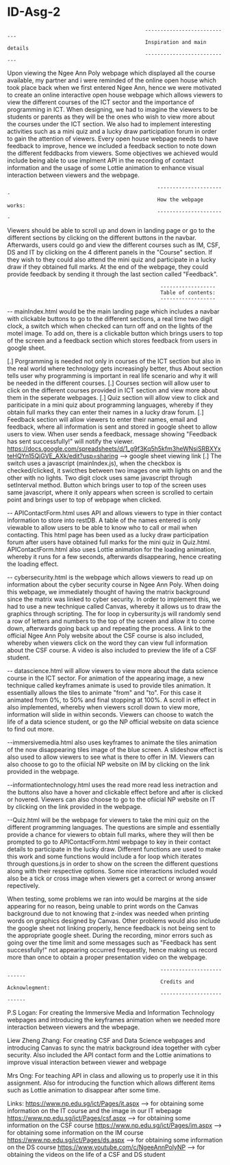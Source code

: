 # ID-Asg-2
                                                 ----------------------------
                                                 Inspiration and main details
                                                 ----------------------------
Upon viewing the Ngee Ann Poly webpage which displayed all the course available, my partner and i were reminded of the online open house which took place back when we first entered Ngee Ann, hence we were motivated to create an online interactive open house webpage which allows viewers to view the different courses of the ICT sector and the importance of programming in ICT. When designing, we had to imagine the viewers to be students or parents as they will be the ones who wish to view more about the courses under the ICT section. We also had to implement interesting activities such as a mini quiz and a lucky draw participation forum in order to gain the attention of viewers. Every open house webpage needs to have feedback to improve, hence we included a feedback section to note down the different feddbacks from viewers. Some objectives we achieved would include being able to use implment API in the recording of contact information and the usage of some Lottie animation to enhance visual interaction between viewers and the webpage.  

                                                     ----------------------
                                                     How the webpage works:
                                                     ----------------------
Viewers should be able to scroll up and down in landing page or go to the different sections by clicking on the different buttons in the navbar. Afterwards, users could go and view the different courses such as IM, CSF, DS and IT by clicking on the 4 different panels in the "Course" section. If they wish to they could also attend the mini quiz and participate in a lucky draw if they obtained full marks. At the end of the webpage, they could provide feedback by sending it through the last section called "Feedback".

                                                      ------------------
                                                      Table of contents:
                                                      ------------------
-- mainIndex.html would be the main landing page which includes a navbar with clickable buttons to go to the different sections, a real time two digit clock, a switch which when checked can turn off and on the lights of the motel image. To add on, there is a clickable button which brings users to top of the screen and a feedback section which stores feedback from users in google sheet.

[.] Porgramming is needed not only in courses of the ICT section but also in the real world where technology gets increasingly better, thus About section tells user why programming is important in real life scenario and why it will be needed in the different courses.
[.] Courses section will allow user to click on the different courses provided in ICT section and view more about them in the seperate webpages.
[.] Quiz section will allow view to click and pariticipate in a mini quiz about programming languages, whereby if they obtain full marks they can enter their names in a lucky draw forum.
[.] Feedback section will allow viewers to enter their names, email and feedback, where all information is sent and stored in google sheet to allow users to view. When user sends a feedback, message showing "Feedback has sent successfully!" will notify the viewer.
https://docs.google.com/spreadsheets/d/1_g9f3Kq5h5kfm3heWNsiSRBXYxteHQYn15QjGVE_AXk/edit?usp=sharing --> google sheet viewing link 
[.] The switch uses a javascript (mainIndex.js), when the checkbox is checked/clicked, it swicthes between two images one with lights on and the other with no lights. Two digit clock uses same javascript through setInterval method. Button which brings user to top of the screen uses same javascript, where it only appears when screen is scrolled to certain point and brings user to top of webpage when clicked.


-- APIContactForm.html uses API and allows viewers to type in thier contact information to store into restDB. A table of the names entered is only viewable to allow users to be able to know who to call or mail when contacting. This html page has been used as a lucky draw participation forum after users have obtained full marks for the mini quiz in Quiz.html. APIContactForm.html also uses Lottie animation for the loading animation, whereby it runs for a few seconds, afterwards disappearing, hence creating the loading effect.


-- cybersecurity.html is the webpage which allows viewers to read up on information about the cyber security course in Ngee Ann Poly. When doing this webpage, we immediately thought of having the matrix background since the matrix was linked to cyber security. In order to implement this, we had to use a new technique called Canvas, whereby it allows us to draw the graphics through scripting. The for loop in cybersurity.js will randomly send a row of letters and numbers to the top of the screen and allow it to come down, afterwards going back up and repeating the process. A link to the official Ngee Ann Poly website about the CSF course is also included, whereby when viewers click on the word they can view full information about the CSF course. A video is also included to preview the life of a CSF student.


-- datascience.html will allow viewers to view more about the data science course in the ICT sector. For animation of the appearing image, a new technique called keyframes animate is used to provide tiles animation. It essentially allows the tiles to animate "from" and "to". For this case it animated from 0%, to 50% and final stopping at 100%. A scroll in effect in also implemented, whereby when viewers scroll down to view more, information will slide in within seconds. Viewers can choose to watch the life of a data science student, or go the NP official website on data science to find out more. 


--immersivemedia.html also uses keyframes to animate the tiles animation of the now disappearing tiles image of the blue screen. A slideshow effect is also used to allow viewers to see what is there to offer in IM. Viewers can also choose to go to the ofiicial NP website on IM by clicking on the link provided in the webpage. 


--informationtechnology.html uses the read more read less inetraction and the buttons also have a hover and clickable effect before and after is clicked or hovered. Viewers can also choose to go to the ofiicial NP website on IT by clicking on the link provided in the webpage. 


--Quiz.html will be the webpage for viewers to take the mini quiz on the different programming languages. The questions are simple and essentially provide a chance for viewers to obtain full marks, where they will then be prompted to go to APIContactForm.html webpage to key in their contact details to participate in the lucky draw. Different functions are used to make this work and some functions would include a for loop which iterates through questions.js in order to show on the screen the different questions along with their respective options.
Some nice interactions included would also be a tick or cross image when viewers get a correct or wrong answer repectively.


When testing, some problems we ran into would be margins at the side appearing for no reason, being unable to print words on the Canvas background due to not knowing that z-index was needed when printing words on graphics designed by Canvas. Other problems would also include the google sheet not linking properly, hence feedback is not being sent to the appropriate google sheet. During the recording, minor errors such as going over the time limit and some messages such as "Feedback has sent successfully!" not appearing occurred frequestly, hence making us record more than once to obtain a proper presentation video on the webpage. 

                                                      --------------------------
                                                      Credits and Acknowlegment:
                                                      --------------------------
P.S Logan: 
    For creating the Immersive Media and Information Technology webpages and introducing the keyframes animation when we needed more interaction between viewers and the wbepage. 

Liew Zheng Zhang:
    For creating CSF and Data Science webpages and introducing Canvas to sync the matrix background idea together with cyber security. Also included the API contact form and the Lottie animations to improve visual interaction between viewer and webpage

Mrs Ong:
    For teaching API in class and allowing us to properly use it in this assignment. Also for introducing the function which allows different items such as Lottie animation to disappear after some time. 

Links:
    https://www.np.edu.sg/ict/Pages/it.aspx   -->  for obtaining some information on the IT course and the image in our IT wbepage 
    https://www.np.edu.sg/ict/Pages/csf.aspx  -->  for obtaining some information on the CSF course 
    https://www.np.edu.sg/ict/Pages/im.aspx   -->  for obtaining some information on the IM course
    https://www.np.edu.sg/ict/Pages/ds.aspx   -->  for obtaining some information on the DS course
    https://www.youtube.com/c/NgeeAnnPolyNP   --> for obtaining the videos on the life of a CSF and DS student 